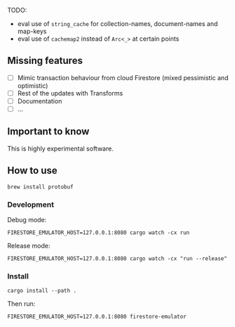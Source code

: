 TODO:

- eval use of `string_cache` for collection-names, document-names and map-keys
- eval use of `cachemap2` instead of `Arc<_>` at certain points

## Missing features

- [ ] Mimic transaction behaviour from cloud Firestore (mixed pessimistic and optimistic)
- [ ] Rest of the updates with Transforms
- [ ] Documentation
- [ ] ...

## Important to know

This is highly experimental software.

## How to use

```shell
brew install protobuf
```

### Development

Debug mode:

```shell
FIRESTORE_EMULATOR_HOST=127.0.0.1:8080 cargo watch -cx run
```

Release mode:

```shell
FIRESTORE_EMULATOR_HOST=127.0.0.1:8080 cargo watch -cx "run --release"
```

### Install

```shell
cargo install --path .
```

Then run:

```shell
FIRESTORE_EMULATOR_HOST=127.0.0.1:8080 firestore-emulator
```
